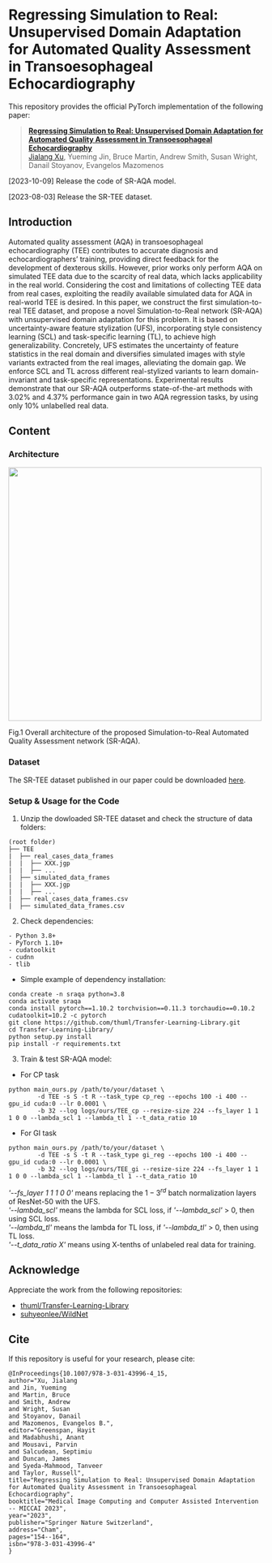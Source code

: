# Regressing Simulation to Real: Unsupervised Domain Adaptation for Automated Quality Assessment in Transoesophageal Echocardiography
This repository provides the official PyTorch implementation of the following paper:
> [**Regressing Simulation to Real: Unsupervised Domain Adaptation for Automated Quality Assessment in Transoesophageal Echocardiography**](https://doi.org/10.1007/978-3-031-43996-4_15)<br>
> [Jialang Xu](https://www.researchgate.net/profile/Jialang-Xu), Yueming Jin, Bruce Martin, Andrew Smith, Susan Wright, Danail Stoyanov, Evangelos Mazomenos<br>

[2023-10-09] Release the code of SR-AQA model.

[2023-08-03] Release the SR-TEE dataset.

## Introduction
Automated quality assessment (AQA) in transoesophageal echocardiography (TEE) contributes to accurate diagnosis and echocardiographers’ training, providing direct feedback for the development of dexterous skills. However, prior works only perform AQA on simulated TEE data due to the scarcity of real data, which lacks applicability in the real world. Considering the cost and limitations of collecting TEE data from real cases, exploiting the readily available simulated data for AQA in real-world TEE is desired. In this paper, we construct the first simulation-to-real TEE dataset, and propose a novel Simulation-to-Real network (SR-AQA) with unsupervised domain adaptation for this problem. It is based on uncertainty-aware feature stylization (UFS), incorporating style consistency learning (SCL) and task-specific learning (TL), to achieve high generalizability. Concretely, UFS estimates the uncertainty of feature statistics in the real domain and diversifies simulated images with style variants extracted from the real images, alleviating the domain gap. We enforce SCL and TL across different real-stylized variants to learn domain-invariant and task-specific representations. Experimental results demonstrate that our SR-AQA outperforms state-of-the-art methods with 3.02% and 4.37% performance gain in two AQA regression tasks, by using only 10% unlabelled real data.

## Content
### Architecture
<img src="https://github.com/wzjialang/SR-AQA/blob/main/figure/framework_simple.png" height="500"/>

Fig.1 Overall architecture of the proposed Simulation-to-Real Automated Quality Assessment network (SR-AQA).

### Dataset
The SR-TEE dataset published in our paper could be downloaded [here](https://doi.org/10.5522/04/23699736).

### Setup & Usage for the Code
1. Unzip the dowloaded SR-TEE dataset and check the structure of data folders:
```
(root folder)
├── TEE
|  ├── real_cases_data_frames
|  |  ├── XXX.jgp
|  |  ├── ...
|  ├── simulated_data_frames
|  |  ├── XXX.jgp
|  |  ├── ...
|  ├── real_cases_data_frames.csv
|  ├── simulated_data_frames.csv
```

2. Check dependencies:
```
- Python 3.8+
- PyTorch 1.10+
- cudatoolkit
- cudnn
- tlib
```

- Simple example of dependency installation:
```
conda create -n sraqa python=3.8
conda activate sraqa
conda install pytorch==1.10.2 torchvision==0.11.3 torchaudio==0.10.2 cudatoolkit=10.2 -c pytorch
git clone https://github.com/thuml/Transfer-Learning-Library.git
cd Transfer-Learning-Library/
python setup.py install
pip install -r requirements.txt
```

3. Train & test SR-AQA model:
- For CP task
```
python main_ours.py /path/to/your/dataset \
        -d TEE -s S -t R --task_type cp_reg --epochs 100 -i 400 --gpu_id cuda:0 --lr 0.0001 \
        -b 32 --log logs/ours/TEE_cp --resize-size 224 --fs_layer 1 1 1 0 0 --lambda_scl 1 --lambda_tl 1 --t_data_ratio 10
```
- For GI task
```
python main_ours.py /path/to/your/dataset \
        -d TEE -s S -t R --task_type gi_reg --epochs 100 -i 400 --gpu_id cuda:0 --lr 0.0001 \
        -b 32 --log logs/ours/TEE_gi --resize-size 224 --fs_layer 1 1 1 0 0 --lambda_scl 1 --lambda_tl 1 --t_data_ratio 10
```

*'--fs_layer 1 1 1 0 0'* means replacing the $1- 3^{rd}$ batch normalization layers of ResNet-50 with the UFS.<br>
*'--lambda_scl'* means the lambda for SCL loss, if *'--lambda_scl'* > 0, then using SCL loss.<br>
*'--lambda_tl'* means the lambda for TL loss, if *'--lambda_tl'* > 0, then using TL loss.<br>
*'--t_data_ratio X'* means using X-tenths of unlabeled real data for training.

## Acknowledge
Appreciate the work from the following repositories:
* [thuml/Transfer-Learning-Library](https://github.com/thuml/Transfer-Learning-Library)
* [suhyeonlee/WildNet](https://github.com/suhyeonlee/WildNet)

## Cite
If this repository is useful for your research, please cite:
```
@InProceedings{10.1007/978-3-031-43996-4_15,
author="Xu, Jialang
and Jin, Yueming
and Martin, Bruce
and Smith, Andrew
and Wright, Susan
and Stoyanov, Danail
and Mazomenos, Evangelos B.",
editor="Greenspan, Hayit
and Madabhushi, Anant
and Mousavi, Parvin
and Salcudean, Septimiu
and Duncan, James
and Syeda-Mahmood, Tanveer
and Taylor, Russell",
title="Regressing Simulation to Real: Unsupervised Domain Adaptation for Automated Quality Assessment in Transoesophageal Echocardiography",
booktitle="Medical Image Computing and Computer Assisted Intervention -- MICCAI 2023",
year="2023",
publisher="Springer Nature Switzerland",
address="Cham",
pages="154--164",
isbn="978-3-031-43996-4"
}
```
